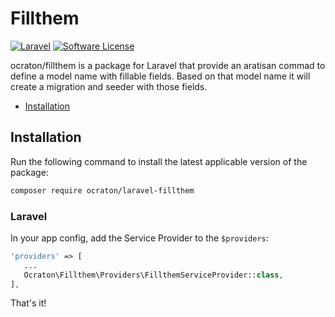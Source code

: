 # Fillthem

[![Laravel][ico-laravel]][link-laravel]
[![Software License][ico-license]](LICENSE)

ocraton/fillthem is a package for Laravel that provide an aratisan commad to define a model name with fillable fields. Based on that model name it will create a migration and seeder with those fields.


- [Installation](#installation)


## Installation

Run the following command to install the latest applicable version of the package:

```bash
composer require ocraton/laravel-fillthem
```


### Laravel

In your app config, add the Service Provider to the `$providers`:

 ```php
'providers' => [
    ...
    Ocraton\Fillthem\Providers\FillthemServiceProvider::class,
],
```


That's it!



[ico-laravel]: https://img.shields.io/static/v1?label=laravel&message=%E2%89%A56.0&color=ff2d20&logo=laravel&style=flat-square
[ico-license]: https://img.shields.io/badge/license-MIT-brightgreen.svg?style=flat-square

[link-laravel]: https://laravel.com